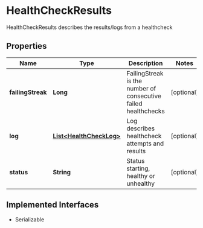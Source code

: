 

# HealthCheckResults

HealthCheckResults describes the results/logs from a healthcheck

## Properties

| Name | Type | Description | Notes |
|------------ | ------------- | ------------- | -------------|
|**failingStreak** | **Long** | FailingStreak is the number of consecutive failed healthchecks |  [optional] |
|**log** | [**List&lt;HealthCheckLog&gt;**](HealthCheckLog.md) | Log describes healthcheck attempts and results |  [optional] |
|**status** | **String** | Status starting, healthy or unhealthy |  [optional] |


## Implemented Interfaces

* Serializable


